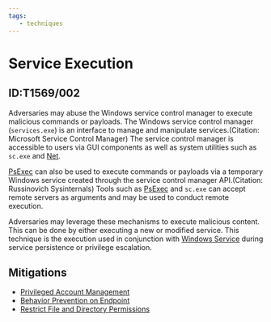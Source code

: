 ```yaml
---
tags:
   - techniques
---
```

# Service Execution
## ID:T1569/002
Adversaries may abuse the Windows service control manager to execute malicious commands or payloads. The Windows service control manager (<code>services.exe</code>) is an interface to manage and manipulate services.(Citation: Microsoft Service Control Manager) The service control manager is accessible to users via GUI components as well as system utilities such as <code>sc.exe</code> and [Net](software/S0039).

[PsExec](software/S0029) can also be used to execute commands or payloads via a temporary Windows service created through the service control manager API.(Citation: Russinovich Sysinternals) Tools such as [PsExec](software/S0029) and <code>sc.exe</code> can accept remote servers as arguments and may be used to conduct remote execution.

Adversaries may leverage these mechanisms to execute malicious content. This can be done by either executing a new or modified service. This technique is the execution used in conjunction with [Windows Service](techniques/T1543/003) during service persistence or privilege escalation.
## Mitigations
* [Privileged Account Management](mitigations/M1026)
* [Behavior Prevention on Endpoint](mitigations/M1040)
* [Restrict File and Directory Permissions](mitigations/M1022)
